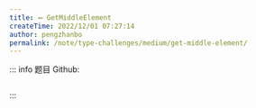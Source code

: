 ```yaml
---
title: ➖ GetMiddleElement
createTime: 2022/12/01 07:27:14
author: pengzhanbo
permalink: /note/type-challenges/medium/get-middle-element/
---
```


::: info 题目
Github: []()

```ts
```
:::
